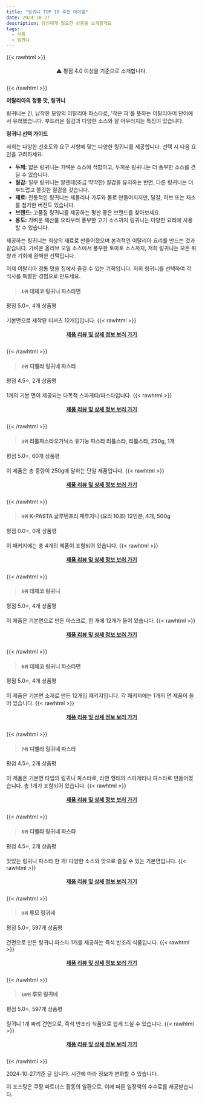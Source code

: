 ```yaml
---
title: "링귀니 TOP 10 추천 아이템"
date: 2024-10-27
description: 당신에게 필요한 상품을 소개할게요
tags:
  - 식품
  - 링귀니
---
```

{{< rawhtml >}}<div class="toc" style="text-align: center; height: 50px; line-height: 2;">  <p>⚠️ 평점 4.0 이상을 기준으로 소개합니다.<br></p></div> {{< /rawhtml >}}

**이탈리아의 정통 맛, 링귀니**

링귀니는 긴, 납작한 모양의 이탈리아 파스타로, '작은 혀'를 뜻하는 이탈리아어 단어에서 유래했습니다. 부드러운 질감과 다양한 소스와 잘 어우러지는 특징이 있습니다.

**링귀니 선택 가이드**

저희는 다양한 선호도와 요구 사항에 맞는 다양한 링귀니를 제공합니다. 선택 시 다음 요인을 고려하세요.

* **두께:** 얇은 링귀니는 가벼운 소스에 적합하고, 두꺼운 링귀니는 더 풍부한 소스를 견딜 수 있습니다.
* **질감:** 일부 링귀니는 알덴테(조금 딱딱한) 질감을 유지하는 반면, 다른 링귀니는 더 부드럽고 쫄깃한 질감을 갖습니다.
* **재료:** 전통적인 링귀니는 세몰리나 가루와 물로 만들어지지만, 달걀, 허브 또는 채소를 첨가한 버전도 있습니다.
* **브랜드:** 고품질 링귀니를 제공하는 평판 좋은 브랜드를 찾아보세요.
* **용도:** 가벼운 해산물 요리부터 풍부한 고기 소스까지 링귀니는 다양한 요리에 사용할 수 있습니다.

제공하는 링귀니는 최상의 재료로 만들어졌으며 본격적인 이탈리아 요리를 만드는 것과 같습니다. 가벼운 올리브 오일 소스에서 풍부한 토마토 소스까지, 저희 링귀니는 모든 취향과 기회에 완벽한 선택입니다.

이제 이탈리아 정통 맛을 집에서 즐길 수 있는 기회입니다. 저희 링귀니를 선택하여 각 식사를 특별한 경험으로 만드세요.


>#### `1위` 데체코 링귀니 파스타면
평점 5.0⭐, 4개 상품평

기본면으로 제작된 티셔츠 12개입입니다.
{{< rawhtml >}}<div class="toc" style="text-align: center; height: 50px; line-height: 2;"><p><b><a href="https://link.coupang.com/re/AFFSDP?lptag=AF5033054&pageKey=40573203&itemId=535619287&vendorItemId=3000091935&traceid=V0-153-dd9e24b386b2f0be&requestid=20241027230325395231829902&token=31850C%7CMIXED">제품 리뷰 및 상세 정보 보러 가기</a></b><br></p> </div>{{< /rawhtml >}}

>#### `2위` 디벨라 링귀네 파스타
평점 4.5⭐, 2개 상품평

1개의 기본 면이 제공되는 다목적 스파게티/파스타입니다.
{{< rawhtml >}}<div class="toc" style="text-align: center; height: 50px; line-height: 2;"><p><b><a href="https://link.coupang.com/re/AFFSDP?lptag=AF5033054&pageKey=2461468&itemId=189160&vendorItemId=3000131332&traceid=V0-153-9afad937adf6a197&requestid=20241027230325395231829902&token=31850C%7CMIXED">제품 리뷰 및 상세 정보 보러 가기</a></b><br></p> </div>{{< /rawhtml >}}

>#### `3위` 리틀파스타오가닉스 유기농 파스타 리틀스타, 리틀스타, 250g, 1개
평점 5.0⭐, 60개 상품평

이 제품은 총 중량이 250g에 달하는 단일 제품입니다.
{{< rawhtml >}}<div class="toc" style="text-align: center; height: 50px; line-height: 2;"><p><b><a href="https://link.coupang.com/re/AFFSDP?lptag=AF5033054&pageKey=8341724891&itemId=24091160955&vendorItemId=87697188697&traceid=V0-153-742c6d5097e52690&clickBeacon=3bea62d0-946c-11ef-946d-801db71ef0d8%7E3&requestid=20241027230325395231829902&token=31850C%7CMIXED">제품 리뷰 및 상세 정보 보러 가기</a></b><br></p> </div>{{< /rawhtml >}}

>#### `4위` K-PASTA 글루텐프리 페투치니 (요리 10초) 12인분, 4개, 500g
평점 0.0⭐, 0개 상품평

이 패키지에는 총 4개의 제품이 포함되어 있습니다.
{{< rawhtml >}}<div class="toc" style="text-align: center; height: 50px; line-height: 2;"><p><b><a href="https://link.coupang.com/re/AFFSDP?lptag=AF5033054&pageKey=8346470958&itemId=24108792793&vendorItemId=91128087822&traceid=V0-153-7e2edc16553f269c&clickBeacon=3bea62d0-946c-11ef-971a-d8e30af82fea%7E3&requestid=20241027230325395231829902&token=31850C%7CMIXED">제품 리뷰 및 상세 정보 보러 가기</a></b><br></p> </div>{{< /rawhtml >}}

>#### `5위` 데체코 링귀니
평점 5.0⭐, 4개 상품평

이 제품은 기본면으로 만든 마스크로, 한 개에 12개가 들어 있습니다.
{{< rawhtml >}}<div class="toc" style="text-align: center; height: 50px; line-height: 2;"><p><b><a href="https://link.coupang.com/re/AFFSDP?lptag=AF5033054&pageKey=40573203&itemId=19725077642&vendorItemId=86829133697&traceid=V0-153-dd9e24b386b2f0be&requestid=20241027230325395231829902&token=31850C%7CMIXED">제품 리뷰 및 상세 정보 보러 가기</a></b><br></p> </div>{{< /rawhtml >}}

>#### `6위` 데체코 링귀니 파스타면
평점 5.0⭐, 4개 상품평

이 제품은 기본면 소재로 만든 12개입 패키지입니다. 각 패키지에는 1개의 면 제품이 들어 있습니다.
{{< rawhtml >}}<div class="toc" style="text-align: center; height: 50px; line-height: 2;"><p><b><a href="https://link.coupang.com/re/AFFSDP?lptag=AF5033054&pageKey=40573203&itemId=19725078302&vendorItemId=86829134225&traceid=V0-153-dd9e24b386b2f0be&requestid=20241027230325395231829902&token=31850C%7CMIXED">제품 리뷰 및 상세 정보 보러 가기</a></b><br></p> </div>{{< /rawhtml >}}

>#### `7위` 디벨라 링귀네 파스타
평점 4.5⭐, 2개 상품평

이 제품은 기본면 타입의 링귀니 파스타로, 라면 형태의 스파게티나 파스타로 만들어졌습니다. 총 1개가 포함되어 있습니다.
{{< rawhtml >}}<div class="toc" style="text-align: center; height: 50px; line-height: 2;"><p><b><a href="https://link.coupang.com/re/AFFSDP?lptag=AF5033054&pageKey=2461468&itemId=8441616&vendorItemId=85321994427&traceid=V0-153-9afad937adf6a197&requestid=20241027230325395231829902&token=31850C%7CMIXED">제품 리뷰 및 상세 정보 보러 가기</a></b><br></p> </div>{{< /rawhtml >}}

>#### `8위` 디벨라 링귀네 파스타
평점 4.5⭐, 2개 상품평

맛있는 링귀니 파스타 한 개! 다양한 소스와 맛으로 즐길 수 있는 기본면입니다.
{{< rawhtml >}}<div class="toc" style="text-align: center; height: 50px; line-height: 2;"><p><b><a href="https://link.coupang.com/re/AFFSDP?lptag=AF5033054&pageKey=2461468&itemId=18172697083&vendorItemId=85321994604&traceid=V0-153-9afad937adf6a197&requestid=20241027230325395231829902&token=31850C%7CMIXED">제품 리뷰 및 상세 정보 보러 가기</a></b><br></p> </div>{{< /rawhtml >}}

>#### `9위` 루모 링귀네
평점 5.0⭐, 597개 상품평

건면으로 만든 링귀니 파스타 1개를 제공하는 즉석 반조리 식품입니다.
{{< rawhtml >}}<div class="toc" style="text-align: center; height: 50px; line-height: 2;"><p><b><a href="https://link.coupang.com/re/AFFSDP?lptag=AF5033054&pageKey=5647105659&itemId=9230286784&vendorItemId=76516008196&traceid=V0-153-73a91f96acb68736&requestid=20241027230325395231829902&token=31850C%7CMIXED">제품 리뷰 및 상세 정보 보러 가기</a></b><br></p> </div>{{< /rawhtml >}}

>#### `10위` 루모 링귀네
평점 5.0⭐, 597개 상품평

링귀니 1개 짜리 건면으로, 즉석 반조리 식품으로 쉽게 드실 수 있습니다.
{{< rawhtml >}}<div class="toc" style="text-align: center; height: 50px; line-height: 2;"><p><b><a href="https://link.coupang.com/re/AFFSDP?lptag=AF5033054&pageKey=5647105659&itemId=18798011489&vendorItemId=85928867614&traceid=V0-153-73a91f96acb68736&requestid=20241027230325395231829902&token=31850C%7CMIXED">제품 리뷰 및 상세 정보 보러 가기</a></b><br></p> </div>{{< /rawhtml >}}


2024-10-27기준 글 입니다.
시간에 따라 정보가 변화할 수 있습니다.

이 포스팅은 쿠팡 파트너스 활동의 일환으로, 이에 따른 일정액의 수수료를 제공받습니다.